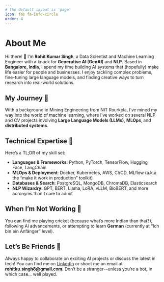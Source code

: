 ```yaml
---
# the default layout is 'page'
icon: fas fa-info-circle
order: 4
---
```


# About Me

Hi there! 👋 I’m **Rohit Kumar Singh**, a Data Scientist and Machine Learning Engineer with a knack for **Generative AI (GenAI)** and **NLP**. Based in **Bangalore, India**, I spend my time building AI systems that (hopefully) make life easier for people and businesses. I enjoy tackling complex problems, fine-tuning large language models, and finding creative ways to turn research into real-world solutions. 

## My Journey 🚀  
With a background in Mining Engineering from NIT Rourkela, I’ve mined my way into the world of machine learning, where I’ve worked on several NLP and CV projects involving **Large Language Models (LLMs)**, **MLOps**, and **distributed systems**.

## Technical Expertise 🔧  
Here’s a TL;DR of my skill set:  
- **Languages & Frameworks**: Python, PyTorch, TensorFlow, Hugging Face, LangChain  
- **MLOps & Deployment**: Docker, Kubernetes, AWS, CI/CD, MLflow (a.k.a. the “make it work in production” toolkit)  
- **Databases & Search**: PostgreSQL, MongoDB, ChromaDB, Elasticsearch  
- **NLP Wizardry**: GPT, BERT, Llama, LoRA, vLLM, BioBERT, and more acronyms than I care to admit

## When I’m Not Working 🌟  
You can find me playing cricket (because what’s more Indian than that?), following AI advancements, or attempting to learn **German** (currently at “Ich bin ein Anfänger” level).

## Let’s Be Friends 🤝  
Always happy to collaborate on exciting AI projects or discuss the latest in tech! You can find me on [LinkedIn](https://linkedin.com/in/skrrohit) or shoot me an email at **rohitku.singh8@gmail.com**. Don’t be a stranger—unless you’re a bot, in which case... well played.  
